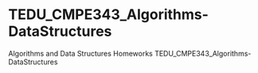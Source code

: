 # TEDU_CMPE343_Algorithms-DataStructures
Algorithms and Data Structures Homeworks TEDU_CMPE343_Algorithms-DataStructures

